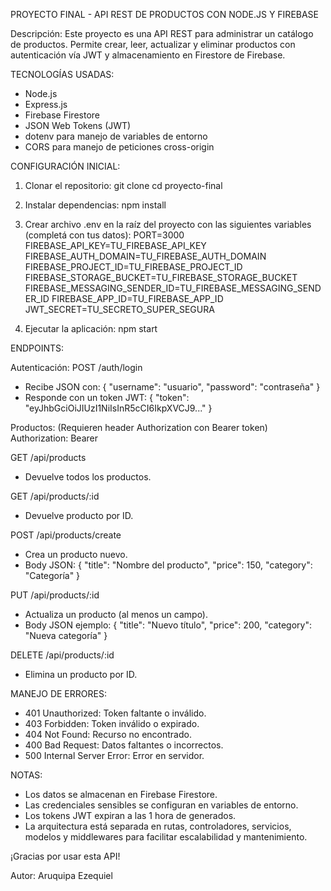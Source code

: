 PROYECTO FINAL - API REST DE PRODUCTOS CON NODE.JS Y FIREBASE

Descripción:
Este proyecto es una API REST para administrar un catálogo de productos. Permite crear, leer, actualizar y eliminar productos con autenticación vía JWT y almacenamiento en Firestore de Firebase.

TECNOLOGÍAS USADAS:
- Node.js
- Express.js
- Firebase Firestore
- JSON Web Tokens (JWT)
- dotenv para manejo de variables de entorno
- CORS para manejo de peticiones cross-origin

CONFIGURACIÓN INICIAL:

1. Clonar el repositorio:
   git clone <url-del-repo>
   cd proyecto-final

2. Instalar dependencias:
   npm install

3. Crear archivo .env en la raíz del proyecto con las siguientes variables (completá con tus datos):
   PORT=3000
   FIREBASE_API_KEY=TU_FIREBASE_API_KEY
   FIREBASE_AUTH_DOMAIN=TU_FIREBASE_AUTH_DOMAIN
   FIREBASE_PROJECT_ID=TU_FIREBASE_PROJECT_ID
   FIREBASE_STORAGE_BUCKET=TU_FIREBASE_STORAGE_BUCKET
   FIREBASE_MESSAGING_SENDER_ID=TU_FIREBASE_MESSAGING_SENDER_ID
   FIREBASE_APP_ID=TU_FIREBASE_APP_ID
   JWT_SECRET=TU_SECRETO_SUPER_SEGURA

4. Ejecutar la aplicación:
   npm start

ENDPOINTS:

Autenticación:
POST /auth/login
- Recibe JSON con:
  {
    "username": "usuario",
    "password": "contraseña"
  }
- Responde con un token JWT:
  {
    "token": "eyJhbGciOiJIUzI1NiIsInR5cCI6IkpXVCJ9..."
  }

Productos: (Requieren header Authorization con Bearer token)
Authorization: Bearer <token>

GET /api/products
- Devuelve todos los productos.

GET /api/products/:id
- Devuelve producto por ID.

POST /api/products/create
- Crea un producto nuevo.
- Body JSON:
  {
    "title": "Nombre del producto",
    "price": 150,
    "category": "Categoría"
  }

PUT /api/products/:id
- Actualiza un producto (al menos un campo).
- Body JSON ejemplo:
  {
    "title": "Nuevo título",
    "price": 200,
    "category": "Nueva categoría"
  }

DELETE /api/products/:id
- Elimina un producto por ID.

MANEJO DE ERRORES:

- 401 Unauthorized: Token faltante o inválido.
- 403 Forbidden: Token inválido o expirado.
- 404 Not Found: Recurso no encontrado.
- 400 Bad Request: Datos faltantes o incorrectos.
- 500 Internal Server Error: Error en servidor.

NOTAS:

- Los datos se almacenan en Firebase Firestore.
- Las credenciales sensibles se configuran en variables de entorno.
- Los tokens JWT expiran a las 1 hora de generados.
- La arquitectura está separada en rutas, controladores, servicios, modelos y middlewares para facilitar escalabilidad y mantenimiento.

¡Gracias por usar esta API!

Autor: Aruquipa Ezequiel